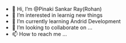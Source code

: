 - 👋 Hi, I’m @Pinaki Sankar Ray(Rohan)
- 👀 I’m interested in learnig new things
- 🌱 I’m currently learning Andrid Development
- 💞️ I’m looking to collaborate on ...
- 📫 How to reach me ...

<!---
Rohan086/Rohan086 is a ✨ special ✨ repository because its `README.md` (this file) appears on your GitHub profile.
You can click the Preview link to take a look at your changes.
--->
